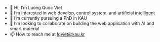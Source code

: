 - 👋 Hi, I’m Luong Quoc Viet
- 👀 I’m interested in web develop, control system, and artificial intelligent 
- 🌱 I’m currently pursuing a PhD in KAU
- 💞️ I’m looking to collaborate on building the web application with AI and smart material
- 📫 How to reach me at lqviet@kau.kr

<!---
vuonhiendai/vuonhiendai is a ✨ special ✨ repository because its `README.md` (this file) appears on your GitHub profile.
You can click the Preview link to take a look at your changes.
--->
